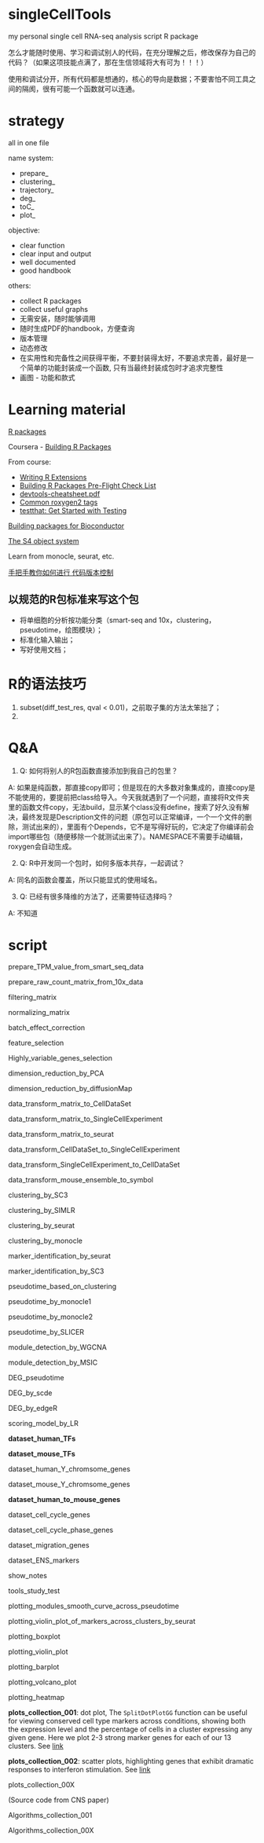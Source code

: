 # singleCellTools
my personal single cell RNA-seq analysis script R package

怎么才能随时使用、学习和调试别人的代码，在充分理解之后，修改保存为自己的代码？（如果这项技能点满了，那在生信领域将大有可为！！！）

使用和调试分开，所有代码都是想通的，核心的导向是数据；不要害怕不同工具之间的隔阂，很有可能一个函数就可以连通。

# strategy
all in one file

name system:
- prepare_
- clustering_
- trajectory_
- deg_
- toC_
- plot_

objective:
- clear function
- clear input and output
- well documented
- good handbook

others:
- collect R packages
- collect useful graphs
- 无需安装，随时能够调用
- 随时生成PDF的handbook，方便查询
- 版本管理
- 动态修改
- 在实用性和完备性之间获得平衡，不要封装得太好，不要追求完善，最好是一个简单的功能封装成一个函数, 只有当最终封装成包时才追求完整性
- 画图 - 功能和款式

# Learning material

[R packages](http://r-pkgs.had.co.nz/)

Coursera - [Building R Packages](https://www.coursera.org/learn/r-packages/home/welcome)

From course:

- [Writing R Extensions](https://cran.r-project.org/doc/manuals/r-release/R-exts.html)
- [Building R Packages Pre-Flight Check List](https://github.com/rdpeng/daprocedures/blob/master/lists/Rpackage_preflight.md)
- [devtools-cheatsheet.pdf](https://www.rstudio.com/wp-content/uploads/2015/06/devtools-cheatsheet.pdf)
- [Common roxygen2 tags](https://bookdown.org/rdpeng/RProgDA/documentation.html#common-roxygen2-tags)
- [testthat: Get Started with Testing](https://journal.r-project.org/archive/2011-1/RJournal_2011-1_Wickham.pdf)

[Building packages for Bioconductor](https://bioconductor.org/developers/how-to/buildingPackagesForBioc/)

[The S4 object system](http://adv-r.had.co.nz/S4.html)

Learn from monocle, seurat, etc.

[手把手教你如何进行 代码版本控制](https://blog.csdn.net/MR_LP/article/details/64921008)



## 以规范的R包标准来写这个包

- 将单细胞的分析按功能分类（smart-seq and 10x，clustering，pseudotime，绘图模块）；
- 标准化输入输出；
- 写好使用文档；



# R的语法技巧

1. subset(diff_test_res, qval < 0.01)，之前取子集的方法太笨拙了；
2. 





# Q&A

1. Q: 如何将别人的R包函数直接添加到我自己的包里？

A: 如果是纯函数，那直接copy即可；但是现在的大多数对象集成的，直接copy是不能使用的，要提前把class给导入。今天我就遇到了一个问题，直接将R文件夹里的函数文件copy，无法build，显示某个class没有define，搜索了好久没有解决，最终发现是Description文件的问题（原包可以正常编译，一个一个文件的删除，测试出来的），里面有个Depends，它不是写得好玩的，它决定了你编译前会import哪些包（随便移除一个就测试出来了）。NAMESPACE不需要手动编辑，roxygen会自动生成。

2. Q: R中开发同一个包时，如何多版本共存，一起调试？

A: 同名的函数会覆盖，所以只能显式的使用域名。

3. Q: 已经有很多降维的方法了，还需要特征选择吗？

A: 不知道

# script
prepare_TPM_value_from_smart_seq_data

prepare_raw_count_matrix_from_10x_data

filtering_matrix

normalizing_matrix

batch_effect_correction



feature_selection

Highly_variable_genes_selection



dimension_reduction_by_PCA

dimension_reduction_by_diffusionMap



data_transform_matrix_to_CellDataSet

data_transform_matrix_to_SingleCellExperiment

data_transform_matrix_to_seurat

data_transform_CellDataSet_to_SingleCellExperiment

data_transform_SingleCellExperiment_to_CellDataSet

data_transform_mouse_ensemble_to_symbol



clustering_by_SC3

clustering_by_SIMLR

clustering_by_seurat

clustering_by_monocle



marker_identification_by_seurat

marker_identification_by_SC3



pseudotime_based_on_clustering

pseudotime_by_monocle1

pseudotime_by_monocle2

pseudotime_by_SLICER



module_detection_by_WGCNA

module_detection_by_MSIC



DEG_pseudotime

DEG_by_scde

DEG_by_edgeR



scoring_model_by_LR



**dataset_human_TFs**

**dataset_mouse_TFs**

dataset_human_Y_chromsome_genes

dataset_mouse_Y_chromsome_genes

**dataset_human_to_mouse_genes**

dataset_cell_cycle_genes

dataset_cell_cycle_phase_genes

dataset_migration_genes

dataset_ENS_markers



show_notes

tools_study_test



plotting_modules_smooth_curve_across_pseudotime

plotting_violin_plot_of_markers_across_clusters_by_seurat

plotting_boxplot

plotting_violin_plot

plotting_barplot

plotting_volcano_plot

plotting_heatmap



**plots_collection_001**: dot plot, The `SplitDotPlotGG` function can be useful for viewing conserved cell type markers across conditions, showing both the expression level and the percentage of cells in a cluster expressing any given gene. Here we plot 2-3 strong marker genes for each of our 13 clusters. See [link](https://satijalab.org/seurat/immune_alignment.html)

**plots_collection_002**: scatter plots, highlighting genes that exhibit dramatic responses to interferon stimulation. See [link](https://satijalab.org/seurat/immune_alignment.html)



plots_collection_00X

(Source code from CNS paper)



Algorithms_collection_001

Algorithms_collection_00X







